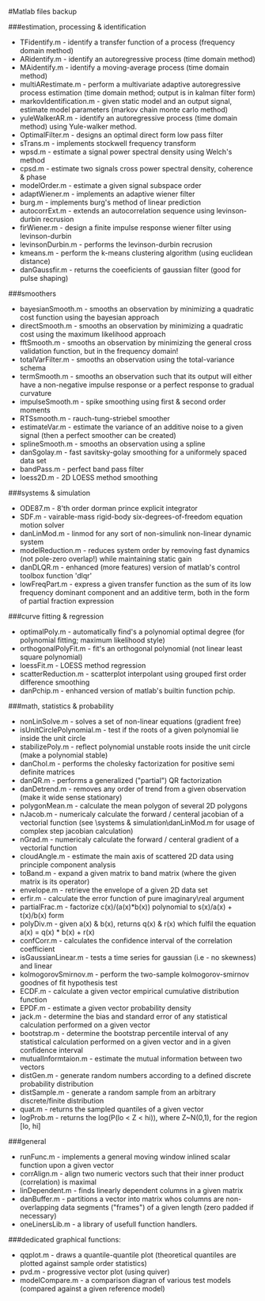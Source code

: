 #Matlab files backup

###estimation, processing & identification
* TFidentify.m - identify a transfer function of a process (frequency domain method)
* ARidentify.m - identify an autoregressive process (time domain method)
* MAidentify.m - identify a moving-average process (time domain method)
* multiARestimate.m - perform a multivariate adaptive autoregressive process estimation
                     (time domain method; output is in kalman filter form)
* markovIdentification.m - given static model and an output signal, estimate model parameters
                          (markov chain monte carlo method)
* yuleWalkerAR.m - identify an autoregressive process (time domain method) using Yule-walker method.
* OptimalFilter.m - designs an optimal direct form low pass filter
* sTrans.m - implements stockwell frequency transform
* wpsd.m - estimate a signal power spectral density using Welch's method
* cpsd.m - estimate two signals cross power spectral density, coherence & phase
* modelOrder.m - estimate a given signal subspace order
* adaptWiener.m - implements an adaptive wiener filter
* burg.m - implements burg's method of linear prediction
* autocorrExt.m - extends an autocorrelation sequence using levinson-durbin recrusion
* firWiener.m - design a finite impulse response wiener filter using levinson-durbin
* levinsonDurbin.m - performs the levinson-durbin recrusion
* kmeans.m - perform the k-means clustering algorithm (using euclidean distance)
* danGaussfir.m - returns the coeeficients of gaussian filter (good for pulse shaping)

###smoothers
* bayesianSmooth.m - smooths an observation by minimizing a quadratic cost function using the bayesian approach
* directSmooth.m - smooths an observation by minimizing a quadratic cost using the maximum likelihood approach
* fftSmooth.m - smooths an observation by minimizing the general cross validation function, but in the frequency domain!
* totalVarFilter.m - smooths an observation using the total-variance schema
* termSmooth.m - smooths an observation such that its output will either have a non-negative impulse
                 response or a perfect response to gradual curvature
* impulseSmooth.m - spike smoothing using first & second order moments
* RTSsmooth.m - rauch-tung-striebel smoother
* estimateVar.m - estimate the variance of an additive noise to a given signal (then a perfect smoother can be created)
* splineSmooth.m - smooths an observation using a spline
* danSgolay.m - fast savitsky-golay smoothing for a uniformely spaced data set
* bandPass.m - perfect band pass filter
* loess2D.m - 2D LOESS method smoothing

###systems & simulation
* ODE87.m - 8'th order dorman prince explicit integrator
* SDF.m - vairable-mass rigid-body six-degrees-of-freedom equation motion solver
* danLinMod.m - linmod for any sort of non-simulink non-linear dynamic system
* modelReduction.m - reduces system order by removing fast dynamics (not pole-zero overlap!) while maintaining static gain
* danDLQR.m - enhanced (more features) version of matlab's control toolbox function 'dlqr'
* lowFreqPart.m - express a given transfer function as the sum of its low frequency dominant component
                  and an additive term, both in the form of partial fraction expression

###curve fitting & regression
* optimalPoly.m - automatically find's a polynomial optimal degree (for polynomial fitting; maximum likelihood style)
* orthogonalPolyFit.m - fit's an orthogonal polynomial (not linear least square polynomial)
* loessFit.m - LOESS method regression
* scatterReduction.m - scatterplot interpolant using grouped first order difference smoothing
* danPchip.m - enhanced version of matlab's builtin function pchip.

###math, statistics & probability
* nonLinSolve.m - solves a set of non-linear equations (gradient free)
* isUnitCirclePolynomial.m - test if the roots of a given polynomial lie inside the unit circle
* stabilizePoly.m - reflect polynomial unstable roots inside the unit circle (make a polynomial stable)
* danChol.m - performs the cholesky factorization for positive semi definite matrices
* danQR.m - performs a generalized ("partial") QR factorization
* danDetrend.m - removes any order of trend from a given observation (make it wide sense stationary)
* polygonMean.m - calculate the mean polygon of several 2D polygons
* nJacob.m - numericaly calculate the forward / centeral jacobian of a vectorial function
             (see \systems & simulation\danLinMod.m for usage of complex step jacobian calculation)
* nGrad.m - numericaly calculate the forward / centeral gradient of a vectorial function
* cloudAngle.m - estimate the main axis of scattered 2D data using principle component analysis
* toBand.m - expand a given matrix to band matrix (where the given matrix is its operator)
* envelope.m - retrieve the envelope of a given 2D data set
* erfir.m - calculate the error function of pure imaginary\real argument
* partialFrac.m - factorize c(x)/(a(x)*b(x)) polynomial to s(x)/a(x) + t(x)/b(x) form
* polyDiv.m - given a(x) & b(x), returns q(x) & r(x) which fulfil the equation a(x) = q(x) * b(x) + r(x)
* confCorr.m - calculates the confidence interval of the correlation coefficient
* isGaussianLinear.m - tests a time series for gaussian (i.e - no skewness) and linear
* kolmogorovSmirnov.m - perform the two-sample kolmogorov-smirnov goodnes of fit hypothesis test
* ECDF.m - calculate a given vector empirical cumulative distribution function
* EPDF.m - estimate a given vector probability density
* jack.m - determine the bias and standard error of any statistical calculation performed on a given vector
* bootstrap.m - determine the bootstrap percentile interval of any statistical calculation performed
                on a given vector and in a given confidence interval
* mutualInformtaion.m - estimate the mutual information between two vectors
* distGen.m - generate random numbers according to a defined discrete probability distribution
* distSample.m - generate a random sample from an arbitrary discrete/finite distribution
* quat.m - returns the sampled quantiles of a given vector
* logProb.m - returns the log(P(lo < Z < hi)), where Z~N(0,1), for the region [lo, hi]

###general
* runFunc.m - implements a general moving window inlined scalar function upon a given vector
* corrAlign.m - align two numeric vectors such that their inner product (correlation) is maximal
* linDependent.m - finds linearly dependent columns in a given matrix
* danBuffer.m - partitions a vector into matrix whos columns are non-overlapping data segments ("frames") of a given length
               (zero padded if necessary)
* oneLinersLib.m - a library of usefull function handlers.
                       
###dedicated graphical functions:
* qqplot.m - draws a quantile-quantile plot (theoretical quantiles are plotted against sample order statistics)
* pvd.m - progressive vector plot (using quiver)
* modelCompare.m - a comparison diagran of various test models (compared against a given reference model)
